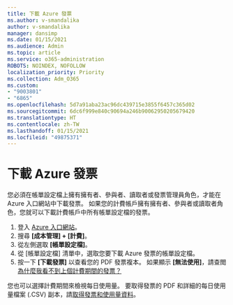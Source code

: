 ```yaml
---
title: 下載 Azure 發票
ms.author: v-smandalika
author: v-smandalika
manager: dansimp
ms.date: 01/15/2021
ms.audience: Admin
ms.topic: article
ms.service: o365-administration
ROBOTS: NOINDEX, NOFOLLOW
localization_priority: Priority
ms.collection: Adm_O365
ms.custom:
- "9003801"
- "6865"
ms.openlocfilehash: 5d7a91aba23ac96dc439715e3855f6457c365d02
ms.sourcegitcommit: 6dc6f999e840c90694a246b90062950205679420
ms.translationtype: HT
ms.contentlocale: zh-TW
ms.lasthandoff: 01/15/2021
ms.locfileid: "49875371"
---
```

# <a name="download-azure-invoice"></a>下載 Azure 發票

您必須在帳單設定檔上擁有擁有者、參與者、讀取者或發票管理員角色，才能在 Azure 入口網站中下載發票。 如果您的計費帳戶擁有擁有者、參與者或讀取者角色，您就可以下載計費帳戶中所有帳單設定檔的發票。

1. 登入 [Azure 入口網站](https://portal.azure.com/)。
2. 搜尋 **[成本管理] + [計費]**。
3. 從左側選取 **[帳單設定檔]**。
4. 從 [帳單設定檔] 清單中，選取您要下載 Azure 發票的帳單設定檔。
5. 按一下 **[下載發票]** 以查看您的 PDF 發票複本。 如果顯示 **[無法使用]**，請查閲 [為什麼我看不到上個計費期間的發票？](https://docs.microsoft.com/azure/cost-management-billing/manage/download-azure-invoice-daily-usage-date)

您也可以選擇計費期間來檢視每日使用量。 要取得發票的 PDF 和詳細的每日使用量檔案 (.CSV) 副本，請[取得發票和使用量資料](https://docs.microsoft.com/azure/cost-management-billing/manage/download-azure-invoice-daily-usage-date)。